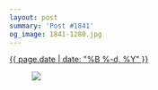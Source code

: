 ```yaml
---
layout: post
summary: 'Post #1841'
og_image: 1841-1280.jpg
---
```


<div class="post">
  <time>
    <a href="/1841">
      {{ page.date | date: "%B %-d, %Y" }}
    </a>
  </time>
  <a href="/1841">
    <figure data-taken="7/14/2024">
      <img sizes="(min-width: 700px) 50vw, calc(100vw - 2rem)" src="{{ site.assets_url }}/1841-640.jpg" srcset="{{ site.assets_url }}/1841-320.jpg 320w, {{ site.assets_url }}/1841-640.jpg 640w, {{ site.assets_url }}/1841-960.jpg 960w, {{ site.assets_url }}/1841-1280.jpg 1280w" />
    </figure>
  </a>
</div>
